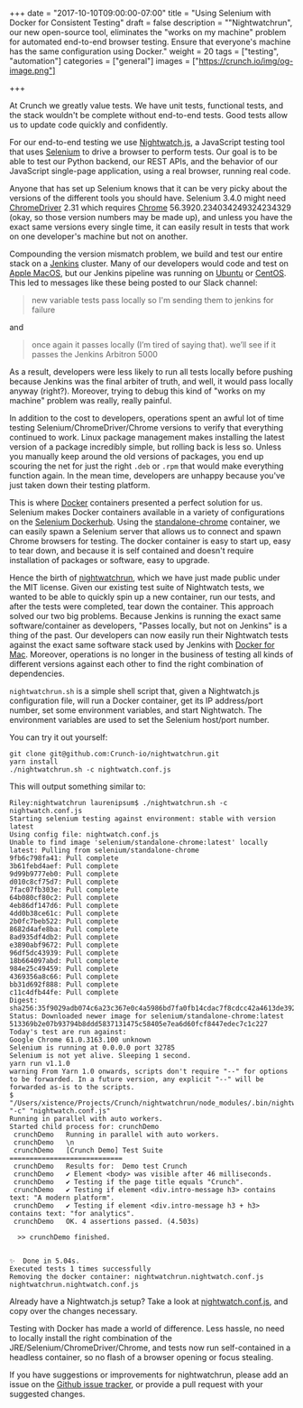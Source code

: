 +++
date = "2017-10-10T09:00:00-07:00"
title = "Using Selenium with Docker for Consistent Testing"
draft = false
description = "\"Nightwatchrun\", our new open-source tool, eliminates the \"works on my machine\" problem for automated end-to-end browser testing. Ensure that everyone's machine has the same configuration using Docker."
weight = 20
tags = ["testing", "automation"]
categories = ["general"]
images = ["https://crunch.io/img/og-image.png"]

+++

At Crunch we greatly value tests. We have unit tests, functional tests, and the stack wouldn't be complete without end-to-end tests. Good tests allow us to update code quickly and confidently.

For our end-to-end testing we use [Nightwatch.js][1], a JavaScript
testing tool that uses [Selenium][2] to drive a browser to perform tests. Our goal is to be
able to test our Python backend, our REST APIs, and the
behavior of our JavaScript single-page application, using a real browser,
running real code.

Anyone that has set up Selenium knows that it can be very picky about
the versions of the different tools you should have. Selenium 3.4.0 might need
[ChromeDriver][4] 2.31 which requires [Chrome][6] 56.3920.234034249324234329 (okay, so
those version numbers may be made up), and unless you have
the exact same versions every single time, it can easily result in tests
that work on one developer's machine but not on another.

Compounding the version mismatch problem, we build and test our entire stack on a [Jenkins][8] cluster. Many of our developers would code and test on [Apple MacOS][3], but our Jenkins pipeline
was running on [Ubuntu][5] or [CentOS][7]. This led to messages like these being posted to our Slack channel:

> new variable tests pass locally so I'm sending them to jenkins for failure

and

> once again it passes locally (I’m tired of saying that). we’ll see if it
> passes the Jenkins Arbitron 5000

As a result, developers were less likely to run all tests locally before pushing because Jenkins was the final arbiter
of truth, and well, it would pass locally anyway (right?). Moreover, trying to debug this kind of "works on my machine" problem was really, really painful.

In addition to the cost to developers, operations spent an awful
lot of time testing Selenium/ChromeDriver/Chrome versions to verify that
everything continued to work. Linux package management makes installing the
latest version of a package incredibly simple, but rolling back is less so. Unless you manually keep
around the old versions of packages, you end up scouring the net for just the
right `.deb` or `.rpm` that would make everything function again. In the mean
time, developers are unhappy because you've just taken down their testing
platform.

This is where [Docker][9] containers presented a perfect solution for us.
Selenium makes Docker containers available in a variety of configurations on
the [Selenium Dockerhub][10]. Using the [standalone-chrome][11] container, we
can easily spawn a Selenium server that allows us to connect and spawn Chrome
browsers for testing. The docker container is easy to start up, easy to
tear down, and because it is self contained and doesn't require installation of
packages or software, easy to upgrade.

Hence the birth of [nightwatchrun][12], which we have just made public under the MIT license. Given our existing test suite of Nightwatch
tests, we wanted to be able to quickly spin up a new container, run our tests,
and after the tests were completed, tear down the container. This approach solved our two big problems.
Because Jenkins is running the exact same software/container as developers, "Passes locally, but not on Jenkins"
is a thing of the past. Our developers can now easily run their Nightwatch
tests against the exact same software stack used by Jenkins with [Docker for Mac][13].
Moreover, operations is no longer in the business of testing all kinds of different
  versions against each other to find the right combination of dependencies.

`nightwatchrun.sh` is a simple shell script that, given a Nightwatch.js
configuration file, will run a Docker container, get its IP address/port
number, set some environment variables, and start Nightwatch. The environment
variables are used to set the Selenium host/port number.

You can try it out yourself:

```
git clone git@github.com:Crunch-io/nightwatchrun.git
yarn install
./nightwatchrun.sh -c nightwatch.conf.js
```

This will output something similar to:

    Riley:nightwatchrun laurenipsum$ ./nightwatchrun.sh -c nightwatch.conf.js
    Starting selenium testing against environment: stable with version latest
    Using config file: nightwatch.conf.js
    Unable to find image 'selenium/standalone-chrome:latest' locally
    latest: Pulling from selenium/standalone-chrome
    9fb6c798fa41: Pull complete
    3b61febd4aef: Pull complete
    9d99b9777eb0: Pull complete
    d010c8cf75d7: Pull complete
    7fac07fb303e: Pull complete
    64b080cf80c2: Pull complete
    4eb86df147d6: Pull complete
    4dd0b38ce61c: Pull complete
    2b0fc7beb522: Pull complete
    8682d4afe8ba: Pull complete
    8ad935df4db2: Pull complete
    e3890abf9672: Pull complete
    96df5dc43939: Pull complete
    18b664097abd: Pull complete
    984e25c49459: Pull complete
    4369356a8c66: Pull complete
    bb31d692f888: Pull complete
    c11c4dfb44fe: Pull complete
    Digest: sha256:35f9029adb074c6a23c367e0c4a5986bd7fa0fb14cdac7f8cdcc42a4613de392
    Status: Downloaded newer image for selenium/standalone-chrome:latest
    513369b2e07b93794b8ddd5837131475c58405e7ea6d60fcf8447edec7c1c227
    Today's test are run against:
    Google Chrome 61.0.3163.100 unknown
    Selenium is running at 0.0.0.0 port 32785
    Selenium is not yet alive. Sleeping 1 second.
    yarn run v1.1.0
    warning From Yarn 1.0 onwards, scripts don't require "--" for options to be forwarded. In a future version, any explicit "--" will be forwarded as-is to the scripts.
    $ "/Users/xistence/Projects/Crunch/nightwatchrun/node_modules/.bin/nightwatch" "-c" "nightwatch.conf.js"
    Running in parallel with auto workers.
    Started child process for: crunchDemo
     crunchDemo   Running in parallel with auto workers.
     crunchDemo   \n
     crunchDemo   [Crunch Demo] Test Suite
    ============================
     crunchDemo   Results for:  Demo test Crunch
     crunchDemo   ✔ Element <body> was visible after 46 milliseconds.
     crunchDemo   ✔ Testing if the page title equals "Crunch".
     crunchDemo   ✔ Testing if element <div.intro-message h3> contains text: "A modern platform".
     crunchDemo   ✔ Testing if element <div.intro-message h3 + h3> contains text: "for analytics".
     crunchDemo   OK. 4 assertions passed. (4.503s)

      >> crunchDemo finished.  


    ✨  Done in 5.04s.
    Executed tests 1 times successfully
    Removing the docker container: nightwatchrun.nightwatch.conf.js
    nightwatchrun.nightwatch.conf.js

Already have a Nightwatch.js setup? Take a look at
[nightwatch.conf.js][14], and copy over the changes necessary.

Testing with Docker has made a world of difference. Less hassle, no need to
locally install the right combination of the JRE/Selenium/ChromeDriver/Chrome,
and tests now run self-contained in a headless container, so no flash of a
browser opening or focus stealing.

If you have suggestions or improvements for nightwatchrun, please add an issue on the [Github
issue tracker][15], or provide a pull request with your suggested changes.

[1]: http://nightwatchjs.org
[2]: http://www.seleniumhq.org
[3]: https://www.apple.com/macos/
[4]: https://sites.google.com/a/chromium.org/chromedriver/
[5]: http://ubuntu.com
[6]: https://www.google.com/chrome/
[7]: https://www.centos.org
[8]: https://jenkins.io
[9]: https://www.docker.com
[10]: https://hub.docker.com/u/selenium/
[11]: https://hub.docker.com/r/selenium/standalone-chrome/
[12]: https://github.com/crunch-io/nightwatchrun/
[13]: https://www.docker.com/docker-mac
[14]: https://github.com/Crunch-io/nightwatchrun/blob/master/nightwatch.conf.js
[15]: https://github.com/Crunch-io/nightwatchrun/issues
